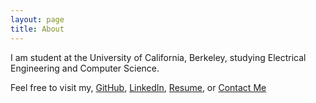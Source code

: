 ```yaml
---
layout: page
title: About
---
```


I am student at the University of California, Berkeley, studying Electrical Engineering and Computer Science.

Feel free to visit my, [GitHub](https://github.com/sidharthgoel/), [LinkedIn](https://linkedin.com/in/sidharthgoel), [Resume](/assets/resume.pdf), or 
[Contact Me](mailto:me@sidharthgoel.com)